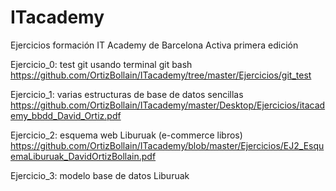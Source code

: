 # ITacademy
Ejercicios formación IT Academy de Barcelona Activa primera edición

Ejercicio_0: test git usando terminal git bash
https://github.com/OrtizBollain/ITacademy/tree/master/Ejercicios/git_test

Ejercicio_1: varias estructuras de base de datos sencillas
https://github.com/OrtizBollain/ITacademy/master/Desktop/Ejercicios/itacademy_bbdd_David_Ortiz.pdf

Ejercicio_2: esquema web Liburuak (e-commerce libros)
https://github.com/OrtizBollain/ITacademy/blob/master/Ejercicios/EJ2_EsquemaLiburuak_DavidOrtizBollain.pdf

Ejercicio_3: modelo base de datos Liburuak


